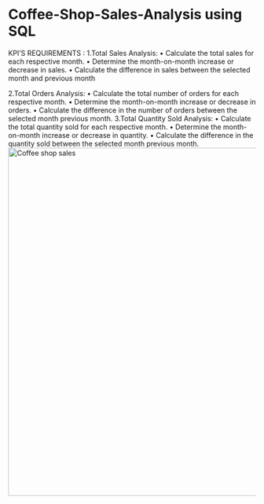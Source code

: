 # Coffee-Shop-Sales-Analysis using SQL

KPI’S REQUIREMENTS :
1.Total Sales Analysis:
•	Calculate the total sales for each respective month.
•	Determine the month-on-month increase or decrease in sales.
•	Calculate the difference in sales between the selected month and previous month

2.Total Orders Analysis:
•	Calculate the total number of orders for each respective month.
•	Determine the month-on-month increase or decrease in orders.
•	Calculate the difference in the number  of orders between the selected month previous month.
3.Total Quantity Sold Analysis:
•	Calculate the total quantity sold for each respective month.
•	Determine the month-on-month increase or decrease in quantity.
•	Calculate the difference in the quantity sold between the selected month previous month.
<img width="927" height="707" alt="Coffee shop sales" src="https://github.com/user-attachments/assets/387bed08-4b9d-4871-af29-b8883cb7d568" />

